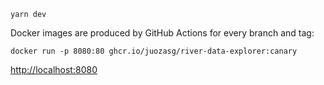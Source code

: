 `yarn dev`

Docker images are produced by GitHub Actions for every branch and tag:

`docker run -p 8080:80 ghcr.io/juozasg/river-data-explorer:canary`

[http://localhost:8080](http://localhost:8080)
